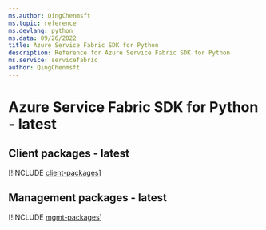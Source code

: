 ```yaml
---
ms.author: QingChenmsft
ms.topic: reference
ms.devlang: python
ms.data: 09/26/2022
title: Azure Service Fabric SDK for Python
description: Reference for Azure Service Fabric SDK for Python
ms.service: servicefabric
author: QingChenmsft
---
```

# Azure Service Fabric SDK for Python - latest

## Client packages - latest
[!INCLUDE [client-packages](service-fabric-client-index.md)]
## Management packages - latest
[!INCLUDE [mgmt-packages](service-fabric-mgmt-index.md)]